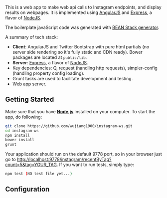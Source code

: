 This is a web app to make web api calls to Instagram endpoints, and display results on webpages. It is implemented using [AngularJS](http://angularjs.org/) and [Express](http://expressjs.com/), a flavor of [NodeJS](http://www.nodejs.org/).

The boilerplate javaScript code was generated with [BEAN Stack generator](https://www.npmjs.com/package/generator-bean-stack).

A summary of tech stack:
* **Client**: AngularJS and Twitter Bootstrap with pure html partials (no server side rendering so it's fully static and CDN ready). Bower packages are located at `public/lib`.
* **Server**: [Express](http://expressjs.com/), a flavor of [NodeJS](http://www.nodejs.org/).
* Key dependencies: Q, request (handling http requests), simpler-config (handling property config loading).
* Grunt tasks are used to facilitate development and testing.
* Web app server.


## Getting Started
Make sure that you have [**Node.js**](http://expressjs.com/) installed on your computer. To start the app, do following:

```bash
git clone https://github.com/wujiang1900/instagram-ws.git
cd instagram-ws
npm install
bower install
grunt
```

Your application should run on the default 9778 port, so in your browser just go to [http://localhost:9778/instagram/recentByTag?count=5&tag=YOUR_TAG](http://localhost:9778/instagram/recentByTag?count=5&tag=CapitalOne). If you want to run tests, simply type:

```bash
npm test (NO test file yet...)
```

## Configuration

